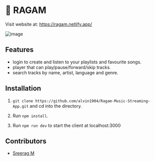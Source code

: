 # :musical_note: RAGAM

Visit website at: https://ragam.netlify.app/



![image]()


## Features

- login to create and listen to your playlists and favourite songs.
- player that can play/pause/forward/skip tracks.
- search tracks by name, artist, language and genre.

## Installation

1. `git clone https://github.com/alvin1904/Ragam-Music-Streaming-App.git` and cd into the directory.

2. Run `npm install`.

3. Run `npm run dev` to start the client at localhost:3000

## Contributors

- [Sreerag M](https://github.com/sm0483)
